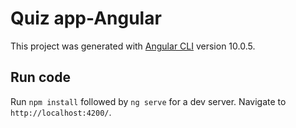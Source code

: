 # Quiz app-Angular

This project was generated with [Angular CLI](https://github.com/angular/angular-cli) version 10.0.5.

## Run code

Run `npm install` followed by `ng serve` for a dev server. Navigate to `http://localhost:4200/`.

